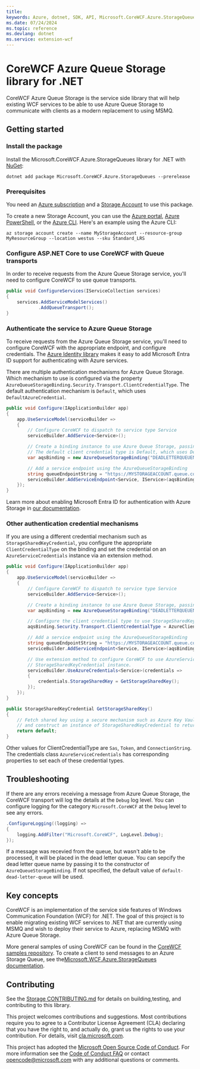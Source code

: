 ```yaml
---
title: 
keywords: Azure, dotnet, SDK, API, Microsoft.CoreWCF.Azure.StorageQueues, extension-wcf
ms.date: 07/24/2024
ms.topic: reference
ms.devlang: dotnet
ms.service: extension-wcf
---
```

# CoreWCF Azure Queue Storage library for .NET

CoreWCF Azure Queue Storage is the service side library that will help existing WCF services to be able to use Azure Queue Storage to communicate with clients as a modern replacement to using MSMQ.

## Getting started

### Install the package

Install the Microsoft.CoreWCF.Azure.StorageQueues library for .NET with [NuGet][nuget]:

```dotnetcli
dotnet add package Microsoft.CoreWCF.Azure.StorageQueues --prerelease
```

### Prerequisites

You need an [Azure subscription][azure_sub] and a
[Storage Account][storage_account_docs] to use this package.

To create a new Storage Account, you can use the [Azure portal][storage_account_create_portal],
[Azure PowerShell][storage_account_create_ps], or the [Azure CLI][storage_account_create_cli].
Here's an example using the Azure CLI:

```azurecli
az storage account create --name MyStorageAccount --resource-group MyResourceGroup --location westus --sku Standard_LRS
```

### Configure ASP.NET Core to use CoreWCF with Queue transports

In order to receive requests from the Azure Queue Storage service, you'll need to configure CoreWCF to use queue transports.

```C# Snippet:Configure_CoreWCF_QueueTransport
public void ConfigureServices(IServiceCollection services)
{
    services.AddServiceModelServices()
            .AddQueueTransport();
}
```

### Authenticate the service to Azure Queue Storage

To receive requests from the Azure Queue Storage service, you'll need to configure CoreWCF with the appropriate endpoint, and configure credentials.  The [Azure Identity library][identity] makes it easy to add Microsoft Entra ID support for authenticating with Azure services.  

There are multiple authentication mechanisms for Azure Queue Storage. Which mechanism to use is configured via the property `AzureQueueStorageBinding.Security.Transport.ClientCredentialType`. The default authentication mechanism is `Default`, which uses `DefaultAzureCredential`.

```C# Snippet:CoreWCF_Azure_Storage_Queues_Sample_DefaultAzureCredential
public void Configure(IApplicationBuilder app)
{
    app.UseServiceModel(serviceBuilder =>
    {
        // Configure CoreWCF to dispatch to service type Service
        serviceBuilder.AddService<Service>();

        // Create a binding instance to use Azure Queue Storage, passing an optional queue name for the dead letter queue
        // The default client credential type is Default, which uses DefaultAzureCredential
        var aqsBinding = new AzureQueueStorageBinding("DEADLETTERQUEUENAME");

        // Add a service endpoint using the AzureQueueStorageBinding
        string queueEndpointString = "https://MYSTORAGEACCOUNT.queue.core.windows.net/QUEUENAME";
        serviceBuilder.AddServiceEndpoint<Service, IService>(aqsBinding, queueEndpointString);
    });
}
```

Learn more about enabling Microsoft Entra ID for authentication with Azure Storage in [our documentation][storage_ad].  

### Other authentication credential mechanisms

If you are using a different credential mechanism such as `StorageSharedKeyCredential`, you configure the appropriate `ClientCredentialType` on the binding and set the credential on an `AzureServiceCredentials` instance via an extension method.

```C# Snippet:CoreWCF_Azure_Storage_Queus_Sample_StorageSharedKey
public void Configure(IApplicationBuilder app)
{
    app.UseServiceModel(serviceBuilder =>
    {
        // Configure CoreWCF to dispatch to service type Service
        serviceBuilder.AddService<Service>();

        // Create a binding instance to use Azure Queue Storage, passing an optional queue name for the dead letter queue
        var aqsBinding = new AzureQueueStorageBinding("DEADLETTERQUEUENAME");

        // Configure the client credential type to use StorageSharedKeyCredential
        aqsBinding.Security.Transport.ClientCredentialType = AzureClientCredentialType.StorageSharedKey;

        // Add a service endpoint using the AzureQueueStorageBinding
        string queueEndpointString = "https://MYSTORAGEACCOUNT.queue.core.windows.net/QUEUENAME";
        serviceBuilder.AddServiceEndpoint<Service, IService>(aqsBinding, queueEndpointString);

        // Use extension method to configure CoreWCF to use AzureServiceCredentials and set the
        // StorageSharedKeyCredential instance.
        serviceBuilder.UseAzureCredentials<Service>(credentials =>
        {
            credentials.StorageSharedKey = GetStorageSharedKey();
        });
    });
}

public StorageSharedKeyCredential GetStorageSharedKey()
{
    // Fetch shared key using a secure mechanism such as Azure Key Vault
    // and construct an instance of StorageSharedKeyCredential to return;
    return default;
}
```

Other values for ClientCredentialType are `Sas`, `Token`, and `ConnectionString`. The credentials class `AzureServiceCredentials` has corresponding properties to set each of these credential types.

## Troubleshooting

If there are any errors receiving a message from Azure Queue Storage, the CoreWCF transport will log the details at the `Debug` log level. You can configure logging for the category `Microsoft.CoreWCF` at the `Debug` level to see any errors.

```C# Snippet:CoreWCF_Azure_Storage_Queus_Sample_Logging
.ConfigureLogging((logging) =>
{
    logging.AddFilter("Microsoft.CoreWCF", LogLevel.Debug);
});
```

If a message was recevied from the queue, but wasn't able to be processed, it will be placed in the dead letter queue. You can sepcify the dead letter queue name by passing it to the constructor of `AzureQueueStorageBinding`. If not specified, the default value of `default-dead-letter-queue` will be used.

## Key concepts

CoreWCF is an implementation of the service side features of Windows Communication Foundation (WCF) for .NET. The goal of this project is to enable migrating existing WCF services to .NET that are currently using MSMQ and wish to deploy their service to Azure, replacing MSMQ with Azure Queue Storage.

More general samples of using CoreWCF can be found in the [CoreWCF samples repository][corewcf_repo]. To create a client to send messages to an Azure Storage Queue, see the[Microsoft.WCF.Azure.StorageQueues documentation][wcf_docs]. 

## Contributing

See the [Storage CONTRIBUTING.md][storage_contrib] for details on building,testing, and contributing to this library.

This project welcomes contributions and suggestions.  Most contributions require you to agree to a Contributor License Agreement (CLA) declaring that you have the right to, and actually do, grant us the rights to use your contribution. For details, visit [cla.microsoft.com][cla].

This project has adopted the [Microsoft Open Source Code of Conduct][coc].
For more information see the [Code of Conduct FAQ][coc_faq] or contact [opencode@microsoft.com][coc_contact] with any additional questions or comments.

<!-- LINKS -->
[nuget]: https://www.nuget.org/
[storage_account_docs]: https://learn.microsoft.com/azure/storage/common/storage-account-overview
[storage_account_create_ps]: https://learn.microsoft.com/azure/storage/common/storage-account-create?tabs=azure-powershell
[storage_account_create_cli]: https://learn.microsoft.com/azure/storage/common/storage-account-create?tabs=azure-cli
[storage_account_create_portal]: https://learn.microsoft.com/azure/storage/common/storage-account-create?tabs=azure-portal
[azure_cli]: https://learn.microsoft.com/cli/azure/
[azure_sub]: https://azure.microsoft.com/free/dotnet/
[identity]: https://github.com/Azure/azure-sdk-for-net/tree/main/sdk/identity/Azure.Identity/README.md
[storage_ad]: https://learn.microsoft.com/azure/storage/blobs/authorize-access-azure-active-directory
[storage_contrib]: https://github.com/Azure/azure-sdk-for-net/blob/main/sdk/storage/CONTRIBUTING.md
[cla]: https://opensource.microsoft.com/cla/
[coc]: https://opensource.microsoft.com/codeofconduct/
[coc_faq]: https://opensource.microsoft.com/codeofconduct/faq/
[coc_contact]: mailto:opencode@microsoft.com
[corewcf_repo]: https://github.com/CoreWCF/samples/
[wcf_docs]: https://github.com/Azure/azure-sdk-for-net/blob/main/sdk/extension-wcf/Microsoft.WCF.Azure.StorageQueues
